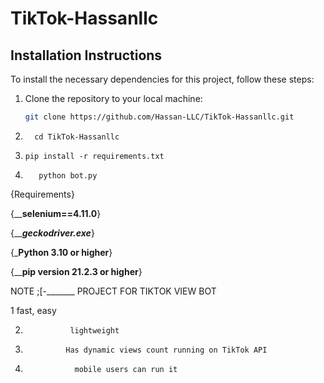 # TikTok-Hassanllc

## Installation Instructions

To install the necessary dependencies for this project, follow these steps:

1. Clone the repository to your local machine:
   ```bash
   git clone https://github.com/Hassan-LLC/TikTok-Hassanllc.git

2.       cd TikTok-Hassanllc

3.     pip install -r requirements.txt

4.        python bot.py



{Requirements}


{__________selenium==4.11.0________}


{_________geckodriver.exe_______}


{_________Python 3.10 or higher________}



{__________pip version 21.2.3 or higher________}




   NOTE ;[-_______ PROJECT FOR TIKTOK VIEW BOT 

  1                fast, easy

  2.               lightweight

  3.              Has dynamic views count running on TikTok API

  4.                mobile users can run it


